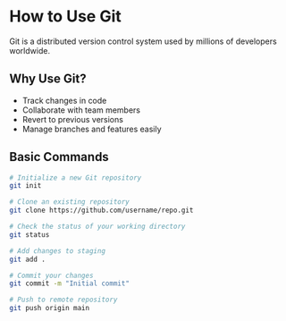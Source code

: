 # How to Use Git

Git is a distributed version control system used by millions of developers worldwide.

## Why Use Git?

- Track changes in code
- Collaborate with team members
- Revert to previous versions
- Manage branches and features easily

## Basic Commands

```bash
# Initialize a new Git repository
git init

# Clone an existing repository
git clone https://github.com/username/repo.git

# Check the status of your working directory
git status

# Add changes to staging
git add .

# Commit your changes
git commit -m "Initial commit"

# Push to remote repository
git push origin main
